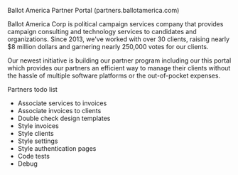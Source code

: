 Ballot America Partner Portal (partners.ballotamerica.com)

Ballot America Corp is political campaign services company that provides campaign consulting and technology services to candidates and organizations. Since 2013, we've worked with over 30 clients, raising nearly $8 million dollars and garnering nearly 250,000 votes for our clients.

Our newest initiative is building our partner program including our this portal which provides our partners an efficient way to manage their clients without the hassle of multiple software platforms or the out-of-pocket expenses.

Partners todo list
- Associate services to invoices
- Associate invoices to clients
- Double check design templates
- Style invoices
- Style clients
- Style settings
- Style authentication pages
- Code tests
- Debug
